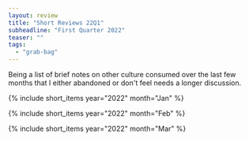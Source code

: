 ```yaml
---
layout: review
title: "Short Reviews 22Q1"
subheadline: "First Quarter 2022"
teaser: ""
tags:
  - "grab-bag"
---
```


Being a list of brief notes on other culture consumed over the last few months that I either abandoned or don't feel needs a longer discussion.

{% include short_items year="2022" month="Jan" %}

{% include short_items year="2022" month="Feb" %}

{% include short_items year="2022" month="Mar" %}
